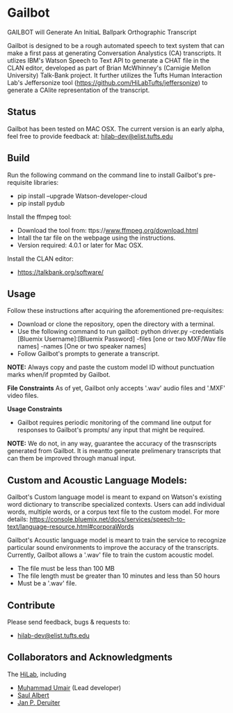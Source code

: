 # Gailbot
GAILBOT will Generate An InitiaL Ballpark Orthographic Transcript

Gailbot is designed to be a rough automated speech to text system that can make a first pass at generating Conversation Analystics (CA)
transcripts. It utlizes IBM's Watson Speech to Text API to generate a CHAT file in the CLAN editor, developed as part of Brian McWhinney's
(Carnigie Mellon University) Talk-Bank project. It further utilizes the Tufts Human Interaction Lab's Jeffersonize tool (https://github.com/HiLabTufts/jeffersonize) to generate a CAlite
representation of the transcript.

## Status
Gailbot has been tested on MAC OSX.
The current version is an early alpha, feel free to provide feedback at: hilab-dev@elist.tufts.edu

## Build
Run the following command on the command line to install Gailbot's pre-requisite libraries:
* pip install –upgrade Watson-developer-cloud
* pip install pydub

Install the ffmpeg tool:
* Download the tool from: ttps://www.ffmpeg.org/download.html
* Intall the tar file on the webpage using the instructions.
* Version required: 4.0.1 or later for Mac OSX.

Install the CLAN editor:
* https://talkbank.org/software/

## Usage

Follow these instructions after acquiring the aforementioned pre-requisites:
* Download or clone the repository, open the directory with a terminal.
* Use the following command to run gailbot:
  python driver.py -credentials [Bluemix Username]:[Bluemix Password] -files [one or two MXF/Wav file names] -names [One or two speaker names]
* Follow Gailbot's prompts to generate a transcript.

**NOTE:** Always copy and paste the custom model ID without punctuation marks when/if propmted by Gailbot.

**File Constraints**
As of yet, Gailbot only accepts '.wav' audio files and '.MXF' video files.

**Usage Constraints**
* Gailbot requires periodic monitoring of the command line output for responses to Gailbot's prompts/ any input that might be required.

**NOTE:** We do not, in any way, guarantee the accuracy of the trasnscripts generated from Gailbot. It is meantto generate prelimenary transcripts
that can them be improved through manual input.

##  Custom and Acoustic Language Models:
Gailbot's Custom language model is meant to expand on Watson's existing word dictionary to transcribe specialized contexts. 
Users can add individual words, multiple words, or a corpus text file to the custom model. For more details: https://console.bluemix.net/docs/services/speech-to-text/language-resource.html#corporaWords

Gailbot's Acoustic language model is meant to train the service to recognize particular sound environments to improve the accuracy of the transcripts.
Currently, Gailbot allows a '.wav' file to train the custom acoustic model.
* The file must be less than 100 MB
* The file length must be greater than 10 minutes and less than 50 hours
* Must be a '.wav' file.

## Contribute

Please send feedback, bugs & requests to:
* hilab-dev@elist.tufts.edu

## Collaborators and Acknowledgments

The [HiLab](https://sites.tufts.edu/hilab/people/), including

* [Muhammad Umair](http://sites.tufts.edu/hilab/people) (Lead developer)
* [Saul Albert](http://twitter.com/saul)
* [Jan P. Deruiter](http://twitter.com/jpderuiter)

